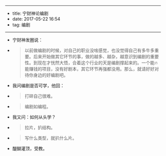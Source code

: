 - --
- title: 宁财神论编剧
- date: 2017-05-22 16:54
- tag: 编剧
- --
- 宁财神发圈说：
- > 以前做编剧的时候，对自己的职业没啥感觉，也没觉得自己有多牛多重要。后来开始做其它环节的事，做的越多、越杂，越意识到编剧的重要性。到现在才恍然大悟，合着这个行业的天是编剧撑起来的。一个能🔥能赚钱的项目，没有好剧本，其它环节再强都没用。那么，就请好好对待你身边的好编剧吧。
- 我问编剧是否可学，他回：
- > 打碎自己很难。
- > 编剧如编程。
- 我又问：如何从头学？
- > 拉片，扒结构。
- > 写什么类型，就扒什么片。
- 醍醐灌顶，受教。

